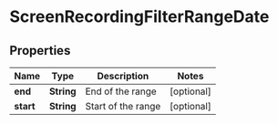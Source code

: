 
# ScreenRecordingFilterRangeDate

## Properties
Name | Type | Description | Notes
------------ | ------------- | ------------- | -------------
**end** | **String** | End of the range |  [optional]
**start** | **String** | Start of the range |  [optional]



